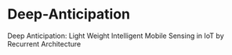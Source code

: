 # Deep-Anticipation
Deep Anticipation: Light Weight Intelligent Mobile Sensing in IoT by Recurrent Architecture
